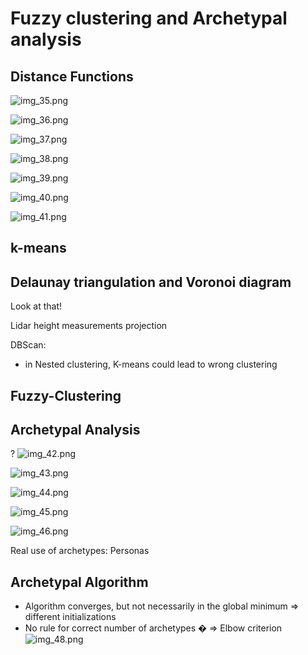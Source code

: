 # Fuzzy clustering and Archetypal analysis

## Distance Functions
![img_35.png](img_35.png)

![img_36.png](img_36.png)

![img_37.png](img_37.png)

![img_38.png](img_38.png)

![img_39.png](img_39.png)

![img_40.png](img_40.png)

![img_41.png](img_41.png)

## k-means

## Delaunay triangulation and Voronoi diagram
Look at that!


Lidar height measurements projection


DBScan:
- in Nested clustering, K-means could lead to wrong clustering

## Fuzzy-Clustering 


## Archetypal Analysis
?
![img_42.png](img_42.png)

![img_43.png](img_43.png)

![img_44.png](img_44.png)

![img_45.png](img_45.png)

![img_46.png](img_46.png)

Real use of archetypes: Personas

## Archetypal Algorithm
- Algorithm converges, but not necessarily in the global minimum
=> different initializations
- No rule for correct number of archetypes �
=> Elbow criterion
![img_48.png](img_48.png)


